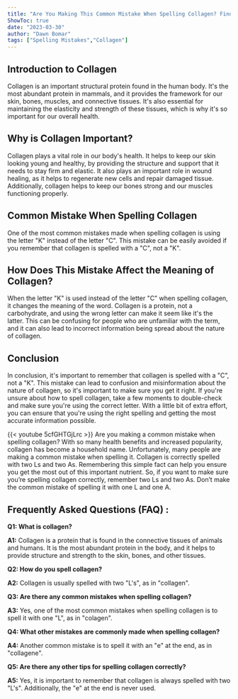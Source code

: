 ```yaml
---
title: "Are You Making This Common Mistake When Spelling Collagen? Find Out Now!"
ShowToc: true 
date: "2023-03-30"
author: "Dawn Bomar" 
tags: ["Spelling Mistakes","Collagen"]
---
```

## Introduction to Collagen

Collagen is an important structural protein found in the human body. It's the most abundant protein in mammals, and it provides the framework for our skin, bones, muscles, and connective tissues. It's also essential for maintaining the elasticity and strength of these tissues, which is why it's so important for our overall health. 

## Why is Collagen Important?

Collagen plays a vital role in our body's health. It helps to keep our skin looking young and healthy, by providing the structure and support that it needs to stay firm and elastic. It also plays an important role in wound healing, as it helps to regenerate new cells and repair damaged tissue. Additionally, collagen helps to keep our bones strong and our muscles functioning properly. 

## Common Mistake When Spelling Collagen

One of the most common mistakes made when spelling collagen is using the letter "K" instead of the letter "C". This mistake can be easily avoided if you remember that collagen is spelled with a "C", not a "K". 

## How Does This Mistake Affect the Meaning of Collagen?

When the letter "K" is used instead of the letter "C" when spelling collagen, it changes the meaning of the word. Collagen is a protein, not a carbohydrate, and using the wrong letter can make it seem like it's the latter. This can be confusing for people who are unfamiliar with the term, and it can also lead to incorrect information being spread about the nature of collagen.

## Conclusion

In conclusion, it's important to remember that collagen is spelled with a "C", not a "K". This mistake can lead to confusion and misinformation about the nature of collagen, so it's important to make sure you get it right. If you're unsure about how to spell collagen, take a few moments to double-check and make sure you're using the correct letter. With a little bit of extra effort, you can ensure that you're using the right spelling and getting the most accurate information possible.

{{< youtube 5cfGHTGjLrc >}} 
Are you making a common mistake when spelling collagen? With so many health benefits and increased popularity, collagen has become a household name. Unfortunately, many people are making a common mistake when spelling it. Collagen is correctly spelled with two Ls and two As. Remembering this simple fact can help you ensure you get the most out of this important nutrient. So, if you want to make sure you’re spelling collagen correctly, remember two Ls and two As. Don’t make the common mistake of spelling it with one L and one A.

## Frequently Asked Questions (FAQ) :
**Q1: What is collagen?**

**A1:** Collagen is a protein that is found in the connective tissues of animals and humans. It is the most abundant protein in the body, and it helps to provide structure and strength to the skin, bones, and other tissues. 

**Q2: How do you spell collagen?**

**A2:** Collagen is usually spelled with two "L's", as in "collagen".

**Q3: Are there any common mistakes when spelling collagen?**

**A3:** Yes, one of the most common mistakes when spelling collagen is to spell it with one "L", as in "colagen". 

**Q4: What other mistakes are commonly made when spelling collagen?**

**A4:** Another common mistake is to spell it with an "e" at the end, as in "collagene". 

**Q5: Are there any other tips for spelling collagen correctly?**

**A5:** Yes, it is important to remember that collagen is always spelled with two "L's". Additionally, the "e" at the end is never used.





